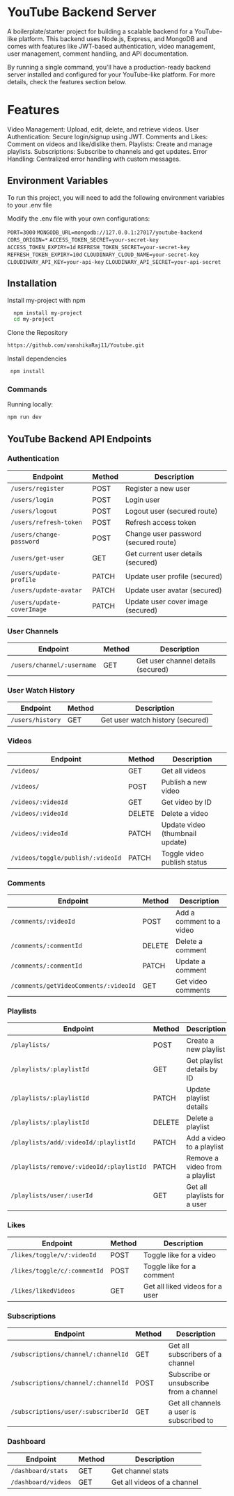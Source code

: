 
# YouTube Backend Server
A boilerplate/starter project for building a scalable backend for a YouTube-like platform. This backend uses Node.js, Express, and MongoDB and comes with features like JWT-based authentication, video management, user management, comment handling, and API documentation.

By running a single command, you'll have a production-ready backend server installed and configured for your YouTube-like platform. For more details, check the features section below.

# Features
Video Management: Upload, edit, delete, and retrieve videos.
User Authentication: Secure login/signup using JWT.
Comments and Likes: Comment on videos and like/dislike them.
Playlists: Create and manage playlists.
Subscriptions: Subscribe to channels and get updates.
Error Handling: Centralized error handling with custom messages.
## Environment Variables

To run this project, you will need to add the following environment variables to your .env file

Modify the .env file with your own configurations:

`PORT=3000`
`MONGODB_URL=mongodb://127.0.0.1:27017/youtube-backend`
`CORS_ORIGIN=*`
`ACCESS_TOKEN_SECRET=your-secret-key`
`ACCESS_TOKEN_EXPIRY=1d`
`REFRESH_TOKEN_SECRET=your-secret-key`
`REFRESH_TOKEN_EXPIRY=10d`
`CLOUDINARY_CLOUD_NAME=your-secret-key`
`CLOUDINARY_API_KEY=your-api-key`
`CLOUDINARY_API_SECRET=your-api-secret`
## Installation

Install my-project with npm

```bash
  npm install my-project
  cd my-project
```

Clone the Repository

```bash
https://github.com/vanshikaRaj11/Youtube.git
```
Install dependencies

```bash
 npm install 
```
### Commands

Running locally:

```bash
npm run dev
```

## YouTube Backend API Endpoints



### Authentication

| Endpoint                  | Method | Description                           |
|---------------------------|--------|---------------------------------------|
| `/users/register`          | POST   | Register a new user                  |
| `/users/login`             | POST   | Login user                           |
| `/users/logout`            | POST   | Logout user (secured route)          |
| `/users/refresh-token`     | POST   | Refresh access token                 |
| `/users/change-password`   | POST   | Change user password (secured route) |
| `/users/get-user`          | GET    | Get current user details (secured)   |
| `/users/update-profile`    | PATCH  | Update user profile (secured)        |
| `/users/update-avatar`     | PATCH  | Update user avatar (secured)         |
| `/users/update-coverImage` | PATCH  | Update user cover image (secured)    |

### User Channels

| Endpoint                  | Method | Description                           |
|---------------------------|--------|---------------------------------------|
| `/users/channel/:username` | GET    | Get user channel details (secured)    |

### User Watch History

| Endpoint                  | Method | Description                           |
|---------------------------|--------|---------------------------------------|
| `/users/history`           | GET    | Get user watch history (secured)      |


### Videos

| Endpoint                     | Method | Description                           |
|------------------------------|--------|---------------------------------------|
| `/videos/`                   | GET    | Get all videos                       |
| `/videos/`                   | POST   | Publish a new video                  |
| `/videos/:videoId`           | GET    | Get video by ID                      |
| `/videos/:videoId`           | DELETE | Delete a video                       |
| `/videos/:videoId`           | PATCH  | Update video (thumbnail update)      |
| `/videos/toggle/publish/:videoId` | PATCH  | Toggle video publish status          |

### Comments

| Endpoint                                | Method | Description                           |
|-----------------------------------------|--------|---------------------------------------|
| `/comments/:videoId`                   | POST   | Add a comment to a video              |
| `/comments/:commentId`               | DELETE | Delete a comment                      |
| `/comments/:commentId`               | PATCH  | Update a comment                      |
| `/comments/getVideoComments/:videoId`   | GET  | Get video comments                      |

### Playlists

| Endpoint                                      | Method | Description                                  |
|-----------------------------------------------|--------|----------------------------------------------|
| `/playlists/`                                 | POST   | Create a new playlist                       |
| `/playlists/:playlistId`                      | GET    | Get playlist details by ID                  |
| `/playlists/:playlistId`                      | PATCH  | Update playlist details                     |
| `/playlists/:playlistId`                      | DELETE | Delete a playlist                           |
| `/playlists/add/:videoId/:playlistId`         | PATCH  | Add a video to a playlist                   |
| `/playlists/remove/:videoId/:playlistId`      | PATCH  | Remove a video from a playlist              |
| `/playlists/user/:userId`                     | GET    | Get all playlists for a user                |

### Likes

| Endpoint                               | Method | Description                             |
|----------------------------------------|--------|-----------------------------------------|
| `/likes/toggle/v/:videoId`             | POST   | Toggle like for a video                 |
| `/likes/toggle/c/:commentId`           | POST   | Toggle like for a comment               |
| `/likes/likedVideos`                   | GET    | Get all liked videos for a user         |

### Subscriptions

| Endpoint                                | Method | Description                           |
|-----------------------------------------|--------|---------------------------------------|
| `/subscriptions/channel/:channelId`    | GET    | Get all subscribers of a channel      |
| `/subscriptions/channel/:channelId`    | POST   | Subscribe or unsubscribe from a channel |
| `/subscriptions/user/:subscriberId`    | GET    | Get all channels a user is subscribed to |

### Dashboard

| Endpoint                               | Method | Description                            |
|----------------------------------------|--------|----------------------------------------|
| `/dashboard/stats`                     | GET    | Get channel stats                      |
| `/dashboard/videos`                    | GET    | Get all videos of a channel            |
